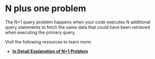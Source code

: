 # **N plus one problem**

The N+1 query problem happens when your code executes N additional query statements to fetch the same data that could have been retrieved when executing the primary query.

Visit the following resources to learn more:

- **[In Detail Explanation of N+1 Problem](https://medium.com/doctolib/understanding-and-fixing-n-1-query-30623109fe89)**